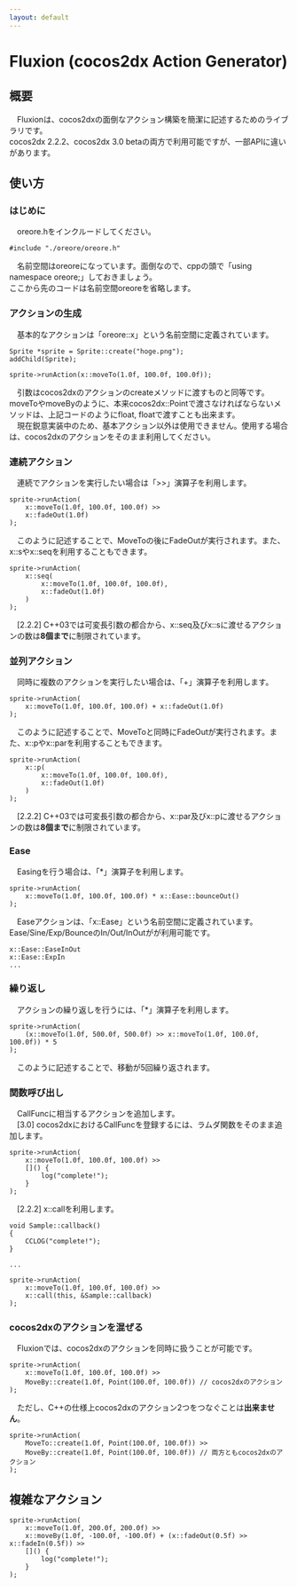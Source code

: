 ```yaml
---
layout: default
---
```

# Fluxion (cocos2dx Action Generator)

## 概要
　Fluxionは、cocos2dxの面倒なアクション構築を簡潔に記述するためのライブラリです。  
cocos2dx 2.2.2、cocos2dx 3.0 betaの両方で利用可能ですが、一部APIに違いがあります。

## 使い方

### はじめに
　oreore.hをインクルードしてください。

	#include "./oreore/oreore.h"

　名前空間はoreoreになっています。面倒なので、cppの頭で「using namespace oreore;」しておきましょう。  
ここから先のコードは名前空間oreoreを省略します。

### アクションの生成
　基本的なアクションは「oreore::x」という名前空間に定義されています。

	Sprite *sprite = Sprite::create("hoge.png");
	addChild(Sprite);

	sprite->runAction(x::moveTo(1.0f, 100.0f, 100.0f));

　引数はcocos2dxのアクションのcreateメソッドに渡すものと同等です。moveToやmoveByのように、本来cocos2dx::Pointで渡さなければならないメソッドは、上記コードのようにfloat, floatで渡すことも出来ます。  
　現在鋭意実装中のため、基本アクション以外は使用できません。使用する場合は、cocos2dxのアクションをそのまま利用してください。

### 連続アクション
　連続でアクションを実行したい場合は「>>」演算子を利用します。

	sprite->runAction(
	    x::moveTo(1.0f, 100.0f, 100.0f) >>
	    x::fadeOut(1.0f)
	);

　このように記述することで、MoveToの後にFadeOutが実行されます。また、x::sやx::seqを利用することもできます。

	sprite->runAction(
	    x::seq(
	        x::moveTo(1.0f, 100.0f, 100.0f),
	        x::fadeOut(1.0f)
	    )
	);

　[2.2.2] C++03では可変長引数の都合から、x::seq及びx::sに渡せるアクションの数は**8個まで**に制限されています。

### 並列アクション
　同時に複数のアクションを実行したい場合は、「+」演算子を利用します。

	sprite->runAction(
	    x::moveTo(1.0f, 100.0f, 100.0f) + x::fadeOut(1.0f)
	);

　このように記述することで、MoveToと同時にFadeOutが実行されます。また、x::pやx::parを利用することもできます。

	sprite->runAction(
	    x::p(
	        x::moveTo(1.0f, 100.0f, 100.0f),
	        x::fadeOut(1.0f)
	    )
	);

　[2.2.2] C++03では可変長引数の都合から、x::par及びx::pに渡せるアクションの数は**8個まで**に制限されています。

### Ease
　Easingを行う場合は、「*」演算子を利用します。

	sprite->runAction(
	    x::moveTo(1.0f, 100.0f, 100.0f) * x::Ease::bounceOut()
	);

　Easeアクションは、「x::Ease」という名前空間に定義されています。
Ease/Sine/Exp/BounceのIn/Out/InOutがが利用可能です。

	x::Ease::EaseInOut
	x::Ease::ExpIn
	...

### 繰り返し
　アクションの繰り返しを行うには、「*」演算子を利用します。

	sprite->runAction(
	    (x::moveTo(1.0f, 500.0f, 500.0f) >> x::moveTo(1.0f, 100.0f, 100.0f)) * 5
	);

　このように記述することで、移動が5回繰り返されます。

### 関数呼び出し
　CallFuncに相当するアクションを追加します。  
　[3.0] cocos2dxにおけるCallFuncを登録するには、ラムダ関数をそのまま追加します。

	sprite->runAction(
	    x::moveTo(1.0f, 100.0f, 100.0f) >>
	    []() {
	        log("complete!");
	    }
	);

　[2.2.2] x::callを利用します。

	void Sample::callback()
	{
		CCLOG("complete!");
	}

	...

	sprite->runAction(
	    x::moveTo(1.0f, 100.0f, 100.0f) >>
	    x::call(this, &Sample::callback)
	);


### cocos2dxのアクションを混ぜる
　Fluxionでは、cocos2dxのアクションを同時に扱うことが可能です。

	sprite->runAction(
	    x::moveTo(1.0f, 100.0f, 100.0f) >>
	    MoveBy::create(1.0f, Point(100.0f, 100.0f)) // cocos2dxのアクション
	);

　ただし、C++の仕様上cocos2dxのアクション2つをつなぐことは**出来ません**。

	sprite->runAction(
	    MoveTo::create(1.0f, Point(100.0f, 100.0f)) >>
	    MoveBy::create(1.0f, Point(100.0f, 100.0f)) // 両方ともcocos2dxのアクション
	);

## 複雑なアクション

	sprite->runAction(
	    x::moveTo(1.0f, 200.0f, 200.0f) >>
	    x::moveBy(1.0f, -100.0f, -100.0f) + (x::fadeOut(0.5f) >> x::fadeIn(0.5f)) >>
	    []() {
	        log("complete!");
	    }
	);